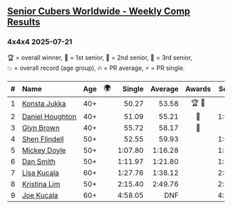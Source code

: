 <style>table {white-space: nowrap;}</style>
<link rel="stylesheet" type="text/css" href="/scw-comp/css/flags.css" />

## [Senior Cubers Worldwide - Weekly Comp Results](/scw-comp/results/)
### 4x4x4 2025-07-21

<span style="white-space: nowrap;">🏆 = overall winner</span>, <span style="white-space: nowrap;">🥇 = 1st senior</span>, <span style="white-space: nowrap;">🥈 = 2nd senior</span>, <span style="white-space: nowrap;">🥉 = 3rd senior</span>, <span style="white-space: nowrap;">💥 = overall record (age group)</span>, <span style="white-space: nowrap;">🔥 = PR average</span>, <span style="white-space: nowrap;">⚡ = PR single</span>.

| # | Name | Age | 🌍 | Single | Average | Awards | Solve 1 | Solve 2 | Solve 3 | Solve 4 | Solve 5 | Video |
| :--: | :-- | :--: | :--: | --: | --: | :--: | --: | --: | --: | --: | --: | :-- |
| 1 | [Konsta Jukka](../../persons/konsta_jukka/444.md) | 40+ | <i class="flag flag-FI" /> | 50.27 | 53.58 | 🏆 🥇 | 54.39 | 55.79 | 53.98 | 50.27 | 52.38 | [Desktop](https://www.facebook.com/events/1282615073570085/permalink/1293271839171075) / [Mobile](https://m.facebook.com/events/1282615073570085?view=permalink&id=1293271839171075) |
| 2 | [Daniel Houghton](../../persons/daniel_houghton/444.md) | 40+ | <i class="flag flag-CH" /> | 51.09 | 55.21 | 🥈 | 1:04.12 | 56.67 | 55.14 | 51.09 | 53.83 | [Desktop](https://www.facebook.com/events/1282615073570085/permalink/1293487365816189) / [Mobile](https://m.facebook.com/events/1282615073570085?view=permalink&id=1293487365816189) |
| 3 | [Glyn Brown](../../persons/glyn_brown/444.md) | 40+ | <i class="flag flag-GB" /> | 55.72 | 58.17 | 🥉 | 59.09 | 1:08.04 | 55.72 | 58.67 | 56.76 | [Desktop](https://www.facebook.com/events/1282615073570085/permalink/1291736145991311) / [Mobile](https://m.facebook.com/events/1282615073570085?view=permalink&id=1291736145991311) |
| 4 | [Shen Flindell](../../persons/shen_flindell/444.md) | 50+ | <i class="flag flag-AU" /> | 52.55 | 59.93 |  | 1:05.17 | 52.55 | 1:00.34 | 1:04.70 | 54.75 | [Desktop](https://www.facebook.com/events/1282615073570085/permalink/1290661319432127) / [Mobile](https://m.facebook.com/events/1282615073570085?view=permalink&id=1290661319432127) |
| 5 | [Mickey Doyle](../../persons/mickey_doyle/444.md) | 50+ | <i class="flag flag-US" /> | 1:07.80 | 1:16.28 |  | 1:17.20 | 1:07.80 | 1:10.34 | 1:21.29 | 1:23.07 | [Desktop](https://www.facebook.com/events/1282615073570085/permalink/1293573315807594) / [Mobile](https://m.facebook.com/events/1282615073570085?view=permalink&id=1293573315807594) |
| 6 | [Dan Smith](../../persons/dan_smith/444.md) | 50+ | <i class="flag flag-US" /> | 1:11.97 | 1:21.80 |  | 1:25.54 | 1:18.80 | 1:25.09 | 1:21.52 | 1:11.97 | [Desktop](https://www.facebook.com/events/1282615073570085/permalink/1293321742499418) / [Mobile](https://m.facebook.com/events/1282615073570085?view=permalink&id=1293321742499418) |
| 7 | [Lisa Kucala](../../persons/lisa_kucala/444.md) | 60+ | <i class="flag flag-US" /> | 1:27.76 | 1:38.12 |  | 2:00.93 | 1:27.76 | 1:42.02 | 1:35.14 | 1:37.21 | [Desktop](https://www.facebook.com/events/1282615073570085/permalink/1288057903025802) / [Mobile](https://m.facebook.com/events/1282615073570085?view=permalink&id=1288057903025802) |
| 8 | [Kristina Lim](../../persons/kristina_lim/444.md) | 50+ | <i class="flag flag-US" /> | 2:15.40 | 2:49.76 |  | 2:15.40 | 2:54.14 | 3:19.75 | DNS | DNS | [Desktop](https://www.facebook.com/events/1282615073570085/permalink/1293276205837305) / [Mobile](https://m.facebook.com/events/1282615073570085?view=permalink&id=1293276205837305) |
| 9 | [Joe Kucala](../../persons/joe_kucala/444.md) | 60+ | <i class="flag flag-US" /> | 4:58.05 | DNF |  | 4:58.05 | 5:06.87 | DNS | DNS | DNS | [Desktop](https://www.facebook.com/events/1282615073570085/permalink/1287365473095045) / [Mobile](https://m.facebook.com/events/1282615073570085?view=permalink&id=1287365473095045) |

<!-- Global site tag (gtag.js) - Google Analytics -->
<script async src="https://www.googletagmanager.com/gtag/js?id=UA-86348435-3"></script>
<script>window.dataLayer = window.dataLayer || []; function gtag() {dataLayer.push(arguments);} gtag('js', new Date()); gtag('config', 'UA-86348435-3');</script>
